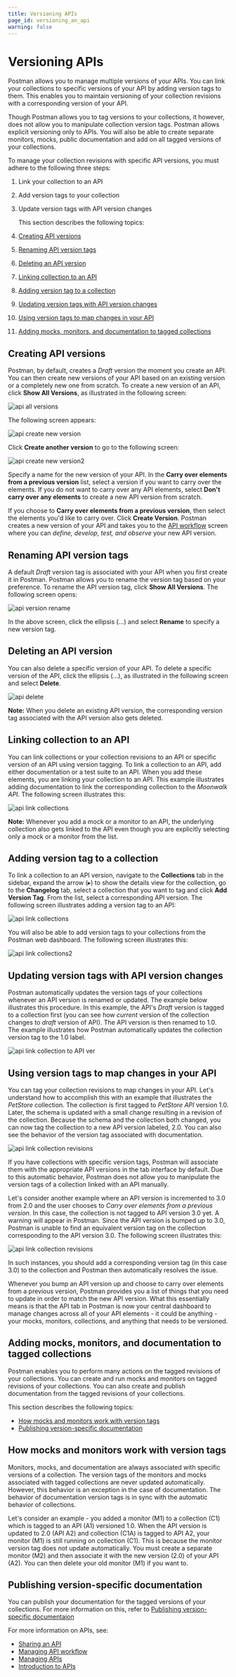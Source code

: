 ```yaml
---
title: Versioning APIs
page_id: versioning_an_api
warning: false
---
```


# Versioning APIs

Postman allows you to manage multiple versions of your APIs. You can link your collections to specific versions of your API by adding version tags to them. This enables you to maintain versioning of your collection revisions with a corresponding version of your API.

Though Postman allows you to tag versions to your collections, it however, does not allow you to manipulate collection version tags. Postman allows explicit versioning only to APIs. You will also be able to create separate monitors, mocks, public documentation and add on all tagged versions of your collections.

To manage your collection revisions with specific API versions, you must adhere to the following three steps:

1. Link your collection to an API
2. Add version tags to your collection
3. Update version tags with API version changes

   This section describes the following topics:

4. [Creating API versions](versioning_an_api.md#creating-api-versions)
5. [Renaming API version tags](versioning_an_api.md#renaming-api-version-tags)
6. [Deleting an API version](versioning_an_api.md#deleting-an-api-version)
7. [Linking collection to an API](versioning_an_api.md#linking-collection-to-an-api)
8. [Adding version tag to a collection](versioning_an_api.md#adding-version-tag-to-a-collection)
9. [Updating version tags with API version changes](versioning_an_api.md#updating-version-tags-with-api-version-changes)
10. [Using version tags to map changes in your API](versioning_an_api.md#using-version-tags-to-map-changes-in-your-API)
11. [Adding mocks, monitors, and documentation to tagged collections](versioning_an_api.md#adding-mocks,-monitors,-and-documentation-to-tagged-collections)

## Creating API versions

Postman, by default, creates a _Draft_ version the moment you create an API. You can then create new versions of your API based on an existing version or a completely new one from scratch. To create a new version of an API, click **Show All Versions**, as illustrated in the following screen:

![api all versions](https://s3.amazonaws.com/postman-static-getpostman-com/postman-docs/API-Create1-Showallversions1.png)

The following screen appears:

![api create new version](https://s3.amazonaws.com/postman-static-getpostman-com/postman-docs/API-Create1-NewVersion1.png)

Click **Create another version** to go to the following screen:

![api create new version2](https://s3.amazonaws.com/postman-static-getpostman-com/postman-docs/API-Create1-NewVersion2.png)

Specify a name for the new version of your API. In the **Carry over elements from a previous version** list, select a version if you want to carry over the elements. If you do not want to carry over any API elements, select **Don't carry over any elements** to create a new API version from scratch.

If you choose to **Carry over elements from a previous version**, then select the elements you'd like to carry over. Click **Create Version**. Postman creates a new version of your API and takes you to the [API workflow](/postman/design_and_develop_apis/the_api_workflow.md) screen where you can _define, develop, test, and observe_ your new API version.

## Renaming API version tags

A default _Draft_ version tag is associated with your API when you first create it in Postman. Postman allows you to rename the version tag based on your preference. To rename the API version tag, click **Show All Versions**. The following screen opens:

![api version rename](https://s3.amazonaws.com/postman-static-getpostman-com/postman-docs/API-Version-Rename1.png)

In the above screen, click the ellipsis \(...\) and select **Rename** to specify a new version tag.

## Deleting an API version

You can also delete a specific version of your API. To delete a specific version of the API, click the ellipsis \(...\), as illustrated in the following screen and select **Delete**.

![api delete](https://s3.amazonaws.com/postman-static-getpostman-com/postman-docs/API-Delete-Version1.png)

**Note:** When you delete an existing API version, the corresponding version tag associated with the API version also gets deleted.

## Linking collection to an API

You can link collections or your collection revisions to an API or specific version of an API using version tagging. To link a collection to an API, add either documentation or a test suite to an API. When you add these elements, you are linking your collection to an API. This example illustrates adding documentation to link the corresponding collection to the _Moonwalk API_. The following screen illustrates this:

![api link collections](https://s3.amazonaws.com/postman-static-getpostman-com/postman-docs/API-Link-Collections4.gif)

**Note:** Whenever you add a mock or a monitor to an API, the underlying collection also gets linked to the API even though you are explicitly selecting only a mock or a monitor from the list.

## Adding version tag to a collection

To link a collection to an API version, navigate to the **Collections** tab in the sidebar, expand the arrow \(▸\) to show the details view for the collection, go to the **Changelog** tab, select a collection that you want to tag and click **Add Version Tag**. From the list, select a corresponding API version. The following screen illustrates adding a version tag to an API:

![api link collections](https://s3.amazonaws.com/postman-static-getpostman-com/postman-docs/API-Link-Collections-vTag.gif)

You will also be able to add version tags to your collections from the Postman web dashboard. The following screen illustrates this:

![api link collections2](https://s3.amazonaws.com/postman-static-getpostman-com/postman-docs/API-Add-Version-to-Collection2.png)

## Updating version tags with API version changes

Postman automatically updates the version tags of your collections whenever an API version is renamed or updated. The example below illustrates this procedure. In this example, the API's _Draft_ version is tagged to a collection first \(you can see how _current_ version of the collection changes to _draft_ version of API\). The API version is then renamed to 1.0. The example illustrates how Postman automatically updates the collection version tag to the 1.0 label.

![api link collection to API ver](https://s3.amazonaws.com/postman-static-getpostman-com/postman-docs/API-Updating-Ver-Tags1.gif)

## Using version tags to map changes in your API

You can tag your collection revisions to map changes in your API. Let's understand how to accomplish this with an example that illustrates the _PetStore_ collection. The collection is first tagged to _PetStore API_ version 1.0. Later, the schema is updated with a small change resulting in a revision of the collection. Because the schema and the collection both changed, you can now tag the collection to a new API version labeled, 2.0. You can also see the behavior of the version tag associated with documentation.

![api link collection revisions](https://s3.amazonaws.com/postman-static-getpostman-com/postman-docs/API-versiontags-map-api-changes1.gif)

If you have collections with specific version tags, Postman will associate them with the appropriate API versions in the tab interface by default. Due to this automatic behavior, Postman does not allow you to manipulate the version tags of a collection linked with an API manually.

Let's consider another example where an API version is incremented to 3.0 from 2.0 and the user chooses to _Carry over elements from a previous version_. In this case, the collection is not tagged to API version 3.0 yet. A warning will appear in Postman. Since the API version is bumped up to 3.0, Postman is unable to find an equivalent version tag on the collection corresponding to the API version 3.0. The following screen illustrates this:

![api link collection revisions](https://s3.amazonaws.com/postman-static-getpostman-com/postman-docs/API-Version-Mismatch2.gif)

In such instances, you should add a corresponding version tag \(in this case 3.0\) to the collection and Postman then automatically resolves the issue.

Whenever you bump an API version up and choose to carry over elements from a previous version, Postman provides you a list of things that you need to update in order to match the new API version. What this essentially means is that the API tab in Postman is now your central dashboard to manage changes across all of your API elements - it could be anything - your mocks, monitors, collections, and anything that needs to be versioned.

## Adding mocks, monitors, and documentation to tagged collections

Postman enables you to perform many actions on the tagged revisions of your collections. You can create and run mocks and monitors on tagged revisions of your collections. You can also create and publish documentation from the tagged revisions of your collections.

This section describes the following topics:

* [How mocks and monitors work with version tags](versioning_an_api.md#how-mocks-and-monitors-work-with-version-tags)
* [Publishing version-specific documentation](versioning_an_api.md#publishing-version-specific-documentation)

## How mocks and monitors work with version tags

Monitors, mocks, and documentation are always associated with specific versions of a collection. The version tags of the monitors and mocks associated with tagged collections are never updated automatically. However, this behavior is an exception in the case of documentation. The behavior of documentation version tags is in sync with the automatic behavior of collections.

Let's consider an example - you added a monitor \(M1\) to a collection \(C1\) which is tagged to an API \(A1\) versioned 1.0. When the API version is updated to 2.0 \(API A2\) and collection \(C1A\) is tagged to API A2, your monitor \(M1\) is still running on collection \(C1\). This is because the monitor version tag does not update automatically. You must create a separate monitor \(M2\) and then associate it with the new version \(2.0\) of your API \(A2\). You can then delete your old monitor \(M1\) if you want to.

## Publishing version-specific documentation

You can publish your documentation for the tagged versions of your collections. For more information on this, refer to [Publishing version-specific documentaion](/postman/api_documentation/publishing_public_docs.md)

For more information on APIs, see:

* [Sharing an API](/postman/design_and_develop_apis/sharing_apis.md)
* [Managing API workflow](/postman/design_and_develop_apis/the_api_workflow.md)
* [Managing APIs](/postman/design_and_develop_apis/managing_apis.md)
* [Introduction to APIs](/postman/design_and_develop_apis/introduction_to_apis.md)

